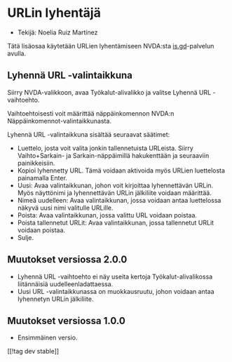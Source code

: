 # URLin lyhentäjä #

* Tekijä: Noelia Ruiz Martínez

Tätä lisäosaa käytetään URLien lyhentämiseen NVDA:sta [is.gd][3]-palvelun
avulla.

## Lyhennä URL -valintaikkuna ##

Siirry NVDA-valikkoon, avaa Työkalut-alivalikko ja valitse Lyhennä URL
-vaihtoehto.

Vaihtoehtoisesti voit määrittää näppäinkomennon NVDA:n
Näppäinkomennot-valintaikkunasta.

Lyhennä URL -valintaikkuna sisältää seuraavat säätimet:

* Luettelo, josta voit valita jonkin tallennetuista URLeista. Siirry
  Vaihto+Sarkain- ja Sarkain-näppäimillä hakukenttään ja seuraaviin
  painikkeisiin.
* Kopioi lyhennetty URL. Tämä voidaan aktivoida myös URLien luettelosta
  painamalla Enter.
* Uusi: Avaa valintaikkunan, johon voit kirjoittaa lyhennettävän URLin. Myös
  näyttönimi ja lyhennettävän URLin jälkiliite voidaan määrittää.
* Nimeä uudelleen: Avaa valintaikkunan, jossa voidaan antaa luettelossa
  näkyvä uusi nimi valitulle URLille.
* Poista: Avaa valintaikkunan, jossa valittu URL voidaan poistaa.
* Poista tallennetut URLit: Avaa valintaikkunan, jossa tallennetut URLit
  voidaan poistaa.
* Sulje.

## Muutokset versiossa 2.0.0 ##

* Lyhennä URL -vaihtoehto ei näy useita kertoja Työkalut-alivalikossa
  liitännäisiä uudelleenladattaessa.
* Uusi URL -valintaikkunassa on muokkausruutu, johon voidaan antaa
  lyhennetyn URLin jälkiliite.

## Muutokset versiossa 1.0.0 ##

* Ensimmäinen versio.

[[!tag dev stable]]

[3]: https://is.gd
